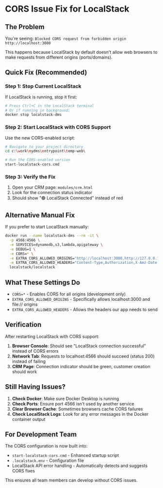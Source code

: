 # CORS Issue Fix for LocalStack

## The Problem
You're seeing: `Blocked CORS request from forbidden origin http://localhost:3000`

This happens because LocalStack by default doesn't allow web browsers to make requests from different origins (ports/domains).

## Quick Fix (Recommended)

### Step 1: Stop Current LocalStack
If LocalStack is running, stop it first:
```bash
# Press Ctrl+C in the LocalStack terminal
# Or if running in background:
docker stop localstack-dms
```

### Step 2: Start LocalStack with CORS Support
Use the new CORS-enabled script:
```bash
# Navigate to your project directory
cd c:\work\mydms\entrypoint\temp-web\

# Run the CORS-enabled version
start-localstack-cors.cmd
```

### Step 3: Verify the Fix
1. Open your CRM page: `modules/crm.html`
2. Look for the connection status indicator
3. Should show "🟢 LocalStack Connected" instead of red

## Alternative Manual Fix

If you prefer to start LocalStack manually:

```bash
docker run --name localstack-dms --rm -it \
  -p 4566:4566 \
  -e SERVICES=dynamodb,s3,lambda,apigateway \
  -e DEBUG=1 \
  -e CORS=* \
  -e EXTRA_CORS_ALLOWED_ORIGINS="http://localhost:3000,http://127.0.0.1:3000,file://" \
  -e EXTRA_CORS_ALLOWED_HEADERS="Content-Type,Authorization,X-Amz-Date,X-Api-Key,X-Amz-Security-Token" \
  localstack/localstack
```

## What These Settings Do

- `CORS=*` - Enables CORS for all origins (development only)
- `EXTRA_CORS_ALLOWED_ORIGINS` - Specifically allows localhost:3000 and file:// origins
- `EXTRA_CORS_ALLOWED_HEADERS` - Allows the headers our app needs to send

## Verification

After restarting LocalStack with CORS support:

1. **Browser Console**: Should see "LocalStack connection successful" instead of CORS errors
2. **Network Tab**: Requests to localhost:4566 should succeed (status 200) instead of failing
3. **CRM Page**: Connection indicator should be green, customer creation should work

## Still Having Issues?

1. **Check Docker**: Make sure Docker Desktop is running
2. **Check Ports**: Ensure port 4566 isn't used by another service
3. **Clear Browser Cache**: Sometimes browsers cache CORS failures
4. **Check LocalStack Logs**: Look for any error messages in the Docker container output

## For Development Team

The CORS configuration is now built into:
- `start-localstack-cors.cmd` - Enhanced startup script
- `.localstack.env` - Configuration file
- LocalStack API error handling - Automatically detects and suggests CORS fixes

This ensures all team members can develop without CORS issues.

